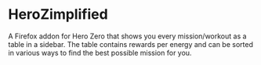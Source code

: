# HeroZimplified
A Firefox addon for Hero Zero that shows you every mission/workout as a table in a sidebar. The table contains rewards per energy and can be sorted in various ways to find the best possible mission for you.
